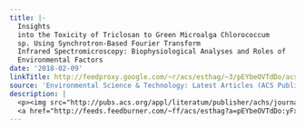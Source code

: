 ```yaml
---
title: |-
  Insights
  into the Toxicity of Triclosan to Green Microalga Chlorococcum
  sp. Using Synchrotron-Based Fourier Transform
  Infrared Spectromicroscopy: Biophysiological Analyses and Roles of
  Environmental Factors
date: '2018-02-09'
linkTitle: http://feedproxy.google.com/~r/acs/esthag/~3/pEYbeOVTdDo/acs.est.7b05533
source: 'Environmental Science & Technology: Latest Articles (ACS Publications)'
description: |
  <p><img src="http://pubs.acs.org/appl/literatum/publisher/achs/journals/content/esthag/0/esthag.ahead-of-print/acs.est.7b05533/20180208/images/medium/es-2017-05533t_0006.gif" alt="TOC Graphic"/></p><div><cite>Environmental Science & Technology</cite></div><div>DOI: 10.1021/acs.est.7b05533</div><div class="feedflare">
  <a href="http://feeds.feedburner.com/~ff/acs/esthag?a=pEYbeOVTdDo:yFxnP4oL6As:yIl2AUoC8zA"><img src="http://feeds.feedburner.com/~ff/acs/esthag?d=yIl2AUoC8zA" border="0"></img></a>
---
```


